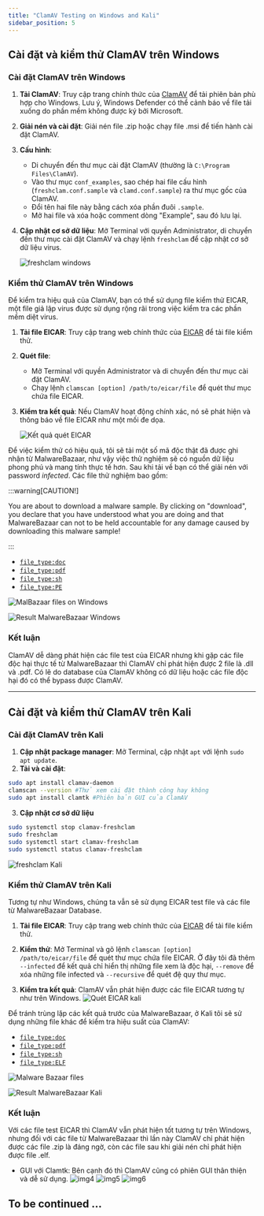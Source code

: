 ```yaml
---
title: "ClamAV Testing on Windows and Kali"
sidebar_position: 5
---
```


## Cài đặt và kiểm thử ClamAV trên Windows

### Cài đặt ClamAV trên Windows

1. **Tải ClamAV**: Truy cập trang chính thức của [ClamAV](https://www.clamav.net/downloads) để tải phiên bản phù hợp cho Windows. Lưu ý, Windows Defender có thể cảnh báo về file tải xuống do phần mềm không được ký bởi Microsoft.
2. **Giải nén và cài đặt**: Giải nén file .zip hoặc chạy file .msi để tiến hành cài đặt ClamAV.
3. **Cấu hình**:
   - Di chuyển đến thư mục cài đặt ClamAV (thường là `C:\Program Files\ClamAV`).
   - Vào thư mục `conf_examples`, sao chép hai file cấu hình (`freshclam.conf.sample` và `clamd.conf.sample`) ra thư mục gốc của ClamAV.
   - Đổi tên hai file này bằng cách xóa phần đuôi `.sample`.
   - Mở hai file và xóa hoặc comment dòng "Example", sau đó lưu lại.
4. **Cập nhật cơ sở dữ liệu**: Mở Terminal với quyền Administrator, di chuyển đến thư mục cài đặt ClamAV và chạy lệnh `freshclam` để cập nhật cơ sở dữ liệu virus.

   ![freshclam windows](./img/Screenshot%202025-03-05%20141014.png)

### Kiểm thử ClamAV trên Windows

Để kiểm tra hiệu quả của ClamAV, bạn có thể sử dụng file kiểm thử EICAR, một file giả lập virus được sử dụng rộng rãi trong việc kiểm tra các phần mềm diệt virus.

1. **Tải file EICAR**: Truy cập trang web chính thức của [EICAR](https://www.eicar.org/download-anti-malware-testfile/) để tải file kiểm thử.
2. **Quét file**:
   - Mở Terminal với quyền Administrator và di chuyển đến thư mục cài đặt ClamAV.
   - Chạy lệnh `clamscan [option] /path/to/eicar/file` để quét thư mục chứa file EICAR.
3. **Kiểm tra kết quả**: Nếu ClamAV hoạt động chính xác, nó sẽ phát hiện và thông báo về file EICAR như một mối đe dọa.

   ![Kết quả quét EICAR](./img/Screenshot%202025-03-05%20131258.png)

Để việc kiểm thử có hiệu quả, tôi sẽ tải một số mã độc thật đã được ghi nhận từ MalwareBazaar, như vậy việc thử nghiệm sẽ có nguồn dữ liệu phong phú và mang tính thực tế hơn. Sau khi tải về bạn có thể giải nén với password _infected_. Các file thử nghiệm bao gồm:

:::warning[CAUTION!]

You are about to download a malware sample. By clicking on "download", you declare that you have understood what you are doing and that MalwareBazaar can not to be held accountable for any damage caused by downloading this malware sample!

:::

- [`file_type:doc`](https://bazaar.abuse.ch/download/88ad296056a6be66969f1e5ce6694398944804a39d8465b42e0af73c5af12cb0/)
- [`file_type:pdf`](https://bazaar.abuse.ch/download/5e303fd9317236b55429aedd5c7aa133f3ea9dd2a50402930c50c5fbcc6e27e6/)
- [`file_type:sh`](https://bazaar.abuse.ch/download/bcefd8b11cd18d2e829285287e13ef29e50adbe986c737ebb5f69a01f616a9ba/)
- [`file_type:PE`](https://bazaar.abuse.ch/download/0c3b276a645b603ef249cb10dca8e6c20d446713464598e873f9613724cbdc90/)

![MalBazaar files on Windows](./img/Screenshot%202025-03-06%20161232.png)

![Result MalwareBazaar Windows](./img/Screenshot%202025-03-06%20161023.png)

### Kết luận

ClamAV dễ dàng phát hiện các file test của EICAR nhưng khi gặp các file độc hại thực tế từ MalwareBazaar thì ClamAV chỉ phát hiện được 2 file là .dll và .pdf. Có lẽ do database của ClamAV không có dữ liệu hoặc các file độc hại đó có thể bypass được ClamAV.

---

## Cài đặt và kiểm thử ClamAV trên Kali

### Cài đặt ClamAV trên Kali

1. **Cập nhật package manager**: Mở Terminal, cập nhật `apt` với lệnh `sudo apt update`.
2. **Tải và cài đặt**:

```bash
sudo apt install clamav-daemon
clamscan --version #Thử xem cài đặt thành công hay không
sudo apt install clamtk #Phiên bản GUI của ClamAV
```

3. **Cập nhật cơ sở dữ liệu**

```bash
sudo systemctl stop clamav-freshclam
sudo freshclam
sudo systemctl start clamav-freshclam
sudo systemctl status clamav-freshclam
```

![freshclam Kali](./img/Screenshot%20From%202025-03-05%2011-30-36.png)

### Kiểm thử ClamAV trên Kali

Tương tự như Windows, chúng ta vẫn sẽ sử dụng EICAR test file và các file từ MalwareBazaar Database.

1. **Tải file EICAR**: Truy cập trang web chính thức của [EICAR](https://www.eicar.org/download-anti-malware-testfile/) để tải file kiểm thử.
2. **Kiểm thử**: Mở Terminal và gõ lệnh `clamscan [option] /path/to/eicar/file` để quét thư mục chứa file EICAR. Ở đây tôi đã thêm `--infected` để kết quả chỉ hiển thị những file xem là độc hại, `--remove` để xóa những file infected và `--recursive` để quét đệ quy thư mục.

3. **Kiểm tra kết quả**: ClamAV vẫn phát hiện được các file EICAR tương tự như trên Windows.
   ![Quét EICAR kali](./img/Screenshot%20From%202025-03-05%2011-43-51.png)

Để tránh trùng lặp các kết quả trước của MalwareBazaar, ở Kali tôi sẽ sử dụng những file khác để kiểm tra hiệu suất của ClamAV:

- [`file_type:doc`](https://bazaar.abuse.ch/download/baf263ee8dac244ac1fd201a83ba9ed2c3b21eed8b445e8928729d8ca2680889/)
- [`file_type:pdf`](https://bazaar.abuse.ch/download/23e20d630a8fd12600c2811d8f179f0e408dcb3e82600456db74cbf93a66e70f/)
- [`file_type:sh`](https://bazaar.abuse.ch/download/e6044c88efe786c5f75dc8e870723c6041c95626c509fb4bbde2311c03a3cb72/)
- [`file_type:ELF`](https://bazaar.abuse.ch/download/9d35531bac103531c80055dbebc3dd3f94799f7578db7676f4c2e9341fd2349c/)

![Malware Bazaar files](./img/Screenshot%202025-03-06%20154939.png)

![Result MalwareBazaar Kali](./img/Screenshot%202025-03-06%20154713.png)

### Kết luận

Với các file test EICAR thì ClamAV vẫn phát hiện tốt tương tự trên Windows, nhưng đối với các file từ MalwareBazaar thì lần này ClamAV chỉ phát hiện được các file .zip là đáng ngờ, còn các file sau khi giải nén chỉ phát hiện được file .elf.

- GUI với Clamtk: Bên cạnh đó thì ClamAV cũng có phiên GUI thân thiện và dễ sử dụng.
  ![img4](./img/Screenshot%202025-03-05%20235738.png)
  ![img5](./img/Screenshot%202025-03-05%20235935.png)
  ![img6](./img/Screenshot%202025-03-06%20000310.png)

## To be continued ...
